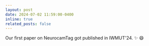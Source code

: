```yaml
---
layout: post
date: 2024-07-02 11:59:00-0400
inline: true
related_posts: false
---
```


Our first paper on NeurocamTag got published in IWMUT'24. :sparkles: :smile:
